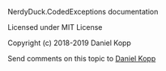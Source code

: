 ﻿NerdyDuck.CodedExceptions documentation

Licensed under MIT License
<p>Copyright (c) 2018-2019 Daniel Kopp</p>

Send comments on this topic to [Daniel Kopp](mailto:dak@nerdyduck.de?Subject=NerdyDuck.CodedExceptions%20documentation)
